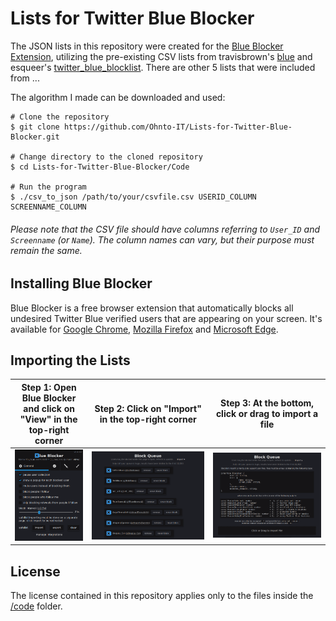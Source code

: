 # Lists for Twitter Blue Blocker
The JSON lists in this repository were created for the [Blue Blocker Extension](https://github.com/kheina-com/Blue-Blocker), utilizing the pre-existing CSV lists from travisbrown's [blue](https://github.com/travisbrown/blue) and esqueer's [twitter_blue_blocklist](https://github.com/esqueer/twitter_blue_blocklist). There are other 5 lists that were included from ...

The algorithm I made can be downloaded and used: 
```shell
# Clone the repository
$ git clone https://github.com/Ohnto-IT/Lists-for-Twitter-Blue-Blocker.git

# Change directory to the cloned repository
$ cd Lists-for-Twitter-Blue-Blocker/Code

# Run the program
$ ./csv_to_json /path/to/your/csvfile.csv USERID_COLUMN SCREENNAME_COLUMN
```
###### Please note that the CSV file should have columns referring to ``User_ID`` and ``Screenname`` (or ``Name``). The column names can vary, but their purpose must remain the same.
## Installing Blue Blocker
Blue Blocker is a free browser extension that automatically blocks all undesired Twitter Blue verified users that are appearing on your screen.
It's available for [Google Chrome](https://chrome.google.com/webstore/detail/blue-blocker/jgpjphkbfjhlbajmmcoknjjppoamhpmm),
[Mozilla Firefox](https://addons.mozilla.org/en-US/firefox/addon/blue-blocker/) and [Microsoft Edge](https://microsoftedge.microsoft.com/addons/detail/blue-blocker/hicoljclclooehbejnglkgohmclmipip).

## Importing the Lists

| Step 1: Open Blue Blocker and click on "View" in the top-right corner | Step 2: Click on "Import" in the top-right corner | Step 3: At the bottom, click or drag to import a file |
| -------- | ------- | ------- |
| <img src="img/Step_1.png"/>  | <img src="img/Step_2.png"/>   |  <img src="img/Step_3.png"/> |

## License
The license contained in this repository applies only to the files inside the [/code](https://github.com/Ohnto-IT/Lists-for-Twitter-Blue-Blocker/tree/main/Code) folder.
